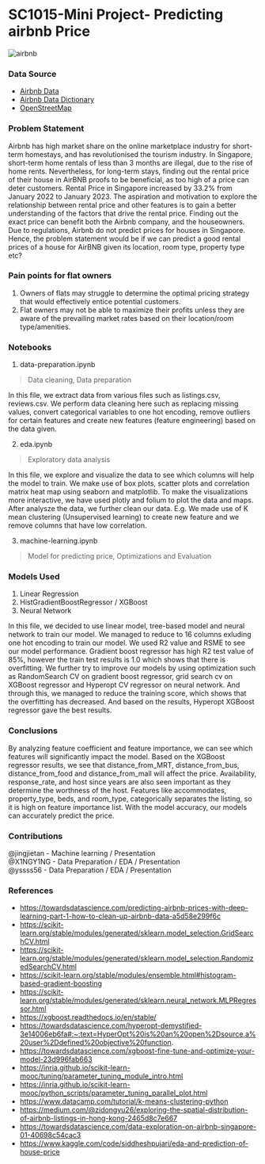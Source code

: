 # SC1015-Mini Project- Predicting airbnb Price
![airbnb](https://user-images.githubusercontent.com/58833855/233577244-74112912-a41f-4370-ba82-79500caad97d.png)



### Data Source

- [Airbnb Data](http://insideairbnb.com/get-the-data/)
- [Airbnb Data Dictionary](https://docs.google.com/spreadsheets/d/1iWCNJcSutYqpULSQHlNyGInUvHg2BoUGoNRIGa6Szc4/edit#gid=1322284596)
- [OpenStreetMap](https://www.openstreetmap.org/)

### Problem Statement

Airbnb has high market share on the online marketplace industry for short-term homestays, and has revolutionised the tourism industry.
In Singapore, short-term home rentals of less than 3 months are illegal, due to the rise of home rents.
Nevertheless, for long-term stays, finding out the rental price of their house in AirBNB proofs to be beneficial, as too high of a price can deter customers. Rental Price in Singapore increased by 33.2%  from January 2022 to January 2023.
The aspiration and motivation to explore the relationship between rental price and other features is to gain a better understanding of the factors that drive the rental price.
Finding out the exact price can benefit both the Airbnb company, and the houseowners.
Due to regulations, Airbnb do not predict prices for houses in Singapore.
Hence, the problem statement would be if we can predict a good rental prices of a house for AirBNB given its location, room type, property type etc?


### Pain points for flat owners
1) Owners of flats may struggle to determine the optimal pricing strategy that would effectively entice potential customers.
2) Flat owners may not be able to maximize their profits unless they are aware of the prevailing market rates based on their location/room type/amenities.

### Notebooks

1. data-preparation.ipynb
> Data cleaning, Data preparation

In this file, we extract data from various files such as listings.csv, reviews.csv. We perform data cleaning here such as replacing missing values, convert categorical variables to one hot encoding, remove outliers for certain features and create new features (feature engineering) based on the data given.

2. eda.ipynb
> Exploratory data analysis

In this file, we explore and visualize the data to see which columns will help the model to train. We make use of box plots, scatter plots and correlation matrix heat map using seaborn and matplotlib. To make the visualizations more interactive, we have used plotly and folium to plot the data and maps. After analysze the data, we further clean our data. E.g. We made use of K mean clustering (Unsupervised learning) to create new feature and we remove columns that have low correlation.

3. machine-learning.ipynb
> Model for predicting price, Optimizations and Evaluation

### Models Used 

1. Linear Regression
2. HistGradientBoostRegressor / XGBoost
3. Neural Network

In this file, we decided to use linear model, tree-based model and neural network to train our model. We managed to reduce to 16 columns exluding one hot encoding to train our model. We used R2 value and RSME to see our model performance. Gradient boost regressor has high R2 test value of 85%, however the train test results is 1.0 which shows that there is overfitting. We further try to improve our models by using optimization such as RandomSearch CV on gradient boost regressor, grid search cv on XGBoost regressor and Hyperopt CV regressor on neural network. And through this, we managed to reduce the training score, which shows that the overfitting has decreased. And based on the results, Hyperopt XGBoost regressor gave the best results.


### Conclusions

By analyzing feature coefficient and feature importance, we can see which features will significantly impact the model. Based on the XGBoost regressor results, we see that distance_from_MRT, distance_from_bus, distance_from_food and distance_from_mall will affect the price. Availability, response_rate, and host since years are also seen important as they determine the worthness of the host. Features like accommodates, property_type, beds, and room_type, categorically separates the listing, so it is high on feature importance list. With the model accuracy, our models can accurately predict the price.

### Contributions

@jingjietan - Machine learning / Presentation \
@X1NGY1NG - Data Preparation / EDA / Presentation \
@yssss56 - Data Preparation / EDA / Presentation


### References

- https://towardsdatascience.com/predicting-airbnb-prices-with-deep-learning-part-1-how-to-clean-up-airbnb-data-a5d58e299f6c
- https://scikit-learn.org/stable/modules/generated/sklearn.model_selection.GridSearchCV.html
- https://scikit-learn.org/stable/modules/generated/sklearn.model_selection.RandomizedSearchCV.html
- https://scikit-learn.org/stable/modules/ensemble.html#histogram-based-gradient-boosting
- https://scikit-learn.org/stable/modules/generated/sklearn.neural_network.MLPRegressor.html
- https://xgboost.readthedocs.io/en/stable/
- https://towardsdatascience.com/hyperopt-demystified-3e14006eb6fa#:~:text=HyperOpt%20is%20an%20open%2Dsource,a%20user%2Ddefined%20objective%20function.
- https://towardsdatascience.com/xgboost-fine-tune-and-optimize-your-model-23d996fab663
- https://inria.github.io/scikit-learn-mooc/tuning/parameter_tuning_module_intro.html
- https://inria.github.io/scikit-learn-mooc/python_scripts/parameter_tuning_parallel_plot.html
- https://www.datacamp.com/tutorial/k-means-clustering-python
- https://medium.com/@zidongyu26/exploring-the-spatial-distribution-of-airbnb-listings-in-hong-kong-2465d8c7e667
- https://towardsdatascience.com/data-exploration-on-airbnb-singapore-01-40698c54cac3
- https://www.kaggle.com/code/siddheshpujari/eda-and-prediction-of-house-price

